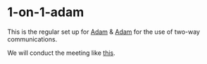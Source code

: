# 1-on-1-adam

This is the regular set up for [Adam](https://github.com/adamwan-nexplore) & [Adam](https://github.com/adamwan-nexplore) for the use of two-way communications.

We will conduct the meeting like [this](https://github.com/adamwan-nexplore/engineering-in-nxp-hk/blob/main/how-we-share/30-30.md).
